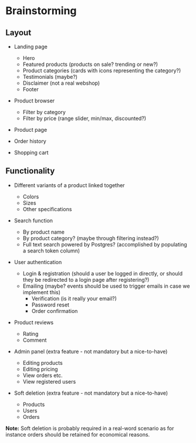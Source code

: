 # Brainstorming

## Layout

- Landing page
  - Hero
  - Featured products (products on sale? trending or new?)
  - Product categories (cards with icons representing the category?)
  - Testimonials (maybe?)
  - Disclaimer (not a real webshop)
  - Footer

- Product browser
  - Filter by category
  - Filter by price (range slider, min/max, discounted?)

- Product page

- Order history

- Shopping cart


## Functionality

- Different variants of a product linked together
  - Colors
  - Sizes
  - Other specifications

- Search function
  - By product name
  - By product category? (maybe through filtering instead?)
  - Full text search powered by Postgres? (accomplished by populating a search token column)

- User authentication
  - Login & registration (should a user be logged in directly, or should they be redirected to a login page after registering?)
  - Emailing (maybe? events should be used to trigger emails in case we implement this)
    - Verification (is it really your email?)
    - Password reset
    - Order confirmation

- Product reviews
  - Rating
  - Comment

- Admin panel (extra feature - not mandatory but a nice-to-have)
  - Editing products
  - Editing pricing
  - View orders etc.
  - View registered users

- Soft deletion (extra feature - not mandatory but a nice-to-have)
  - Products
  - Users
  - Orders

**Note:** Soft deletion is probably required in a real-word scenario as for instance orders should be retained for economical reasons. 


